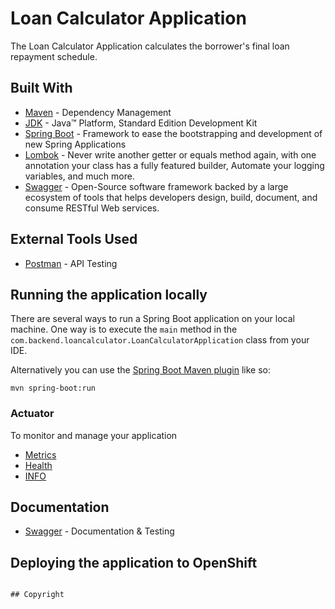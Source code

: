 # Loan Calculator Application

The Loan Calculator Application calculates the borrower's final loan repayment schedule.  

## Built With

* 	[Maven](https://maven.apache.org/) - Dependency Management
* 	[JDK](http://www.oracle.com/technetwork/java/javase/downloads/jdk8-downloads-2133151.html) - Java™ Platform, Standard Edition Development Kit 
* 	[Spring Boot](https://spring.io/projects/spring-boot) - Framework to ease the bootstrapping and development of new Spring Applications
* 	[Lombok](https://projectlombok.org/) - Never write another getter or equals method again, with one annotation your class has a fully featured builder, Automate your logging variables, and much more.
* 	[Swagger](https://swagger.io/) - Open-Source software framework backed by a large ecosystem of tools that helps developers design, build, document, and consume RESTful Web services.

## External Tools Used

* [Postman](https://www.getpostman.com/) - API Testing



## Running the application locally

There are several ways to run a Spring Boot application on your local machine. One way is to execute the `main` method in the `com.backend.loancalculator.LoanCalculatorApplication` class from your IDE.

Alternatively you can use the [Spring Boot Maven plugin](https://docs.spring.io/spring-boot/docs/current/reference/html/build-tool-plugins-maven-plugin.html) like so:

```shell
mvn spring-boot:run
```

### Actuator

To monitor and manage your application

* [Metrics](http://localhost:8080/metrics) 			 
* [Health](http://localhost:8080/health)		  
* [INFO](http://localhost:8080/info) 		  


## Documentation

* [Swagger](http://localhost:8080/swagger-ui.html) - Documentation & Testing

## Deploying the application to OpenShift





```

## Copyright
